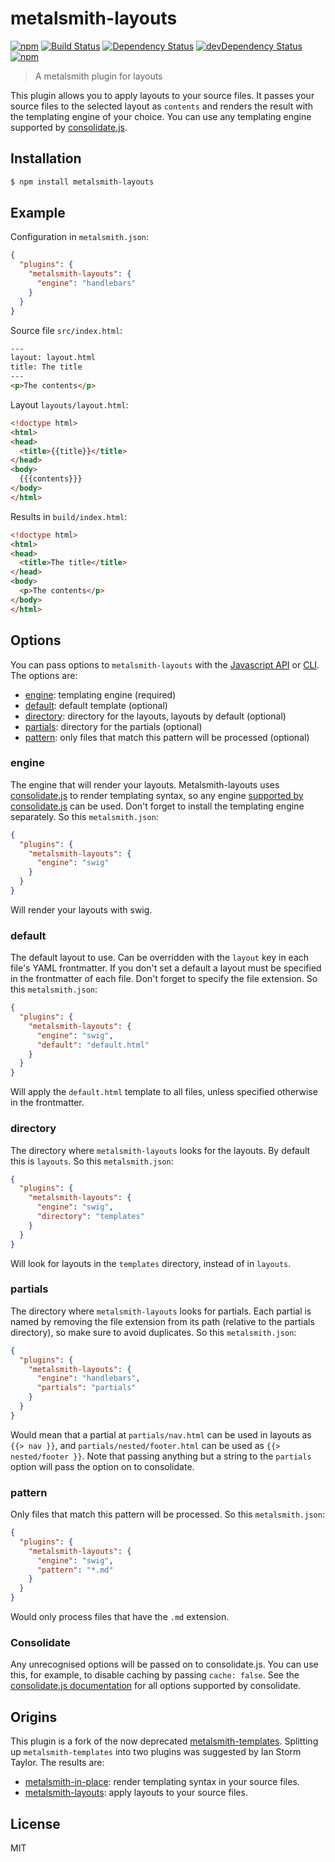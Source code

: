 # metalsmith-layouts

[![npm](https://img.shields.io/npm/v/metalsmith-layouts.svg)](https://www.npmjs.com/package/metalsmith-layouts) [![Build Status](https://travis-ci.org/superwolff/metalsmith-layouts.svg)](https://travis-ci.org/superwolff/metalsmith-layouts) [![Dependency Status](https://david-dm.org/superwolff/metalsmith-layouts.svg)](https://david-dm.org/superwolff/metalsmith-layouts) [![devDependency Status](https://david-dm.org/superwolff/metalsmith-layouts/dev-status.svg)](https://david-dm.org/superwolff/metalsmith-layouts#info=devDependencies) [![npm](https://img.shields.io/npm/dm/metalsmith-layouts.svg)](https://www.npmjs.com/package/metalsmith-layouts)

> A metalsmith plugin for layouts

This plugin allows you to apply layouts to your source files. It passes your source files to the selected layout as `contents` and renders the result with the templating engine of your choice. You can use any templating engine supported by [consolidate.js](https://github.com/tj/consolidate.js#supported-template-engines).

## Installation

```bash
$ npm install metalsmith-layouts
```

## Example

Configuration in `metalsmith.json`:

```json
{
  "plugins": {
    "metalsmith-layouts": {
      "engine": "handlebars"
    }
  }
}
```

Source file `src/index.html`:

```html
---
layout: layout.html
title: The title
---
<p>The contents</p>
```

Layout `layouts/layout.html`:

```html
<!doctype html>
<html>
<head>
  <title>{{title}}</title>
</head>
<body>
  {{{contents}}}
</body>
</html>
```

Results in `build/index.html`:

```html
<!doctype html>
<html>
<head>
  <title>The title</title>
</head>
<body>
  <p>The contents</p>
</body>
</html>
```

## Options

You can pass options to `metalsmith-layouts` with the [Javascript API](https://github.com/segmentio/metalsmith#api) or [CLI](https://github.com/segmentio/metalsmith#cli). The options are:

* [engine](#engine): templating engine (required)
* [default](#default): default template (optional)
* [directory](#directory): directory for the layouts, layouts by default (optional)
* [partials](#partials): directory for the partials (optional)
* [pattern](#pattern): only files that match this pattern will be processed (optional)

### engine

The engine that will render your layouts. Metalsmith-layouts uses [consolidate.js](https://github.com/tj/consolidate.js) to render templating syntax, so any engine [supported by consolidate.js](https://github.com/tj/consolidate.js#supported-template-engines) can be used. Don't forget to install the templating engine separately. So this `metalsmith.json`:

```json
{
  "plugins": {
    "metalsmith-layouts": {
      "engine": "swig"
    }
  }
}
```

Will render your layouts with swig.

### default

The default layout to use. Can be overridden with the `layout` key in each file's YAML frontmatter. If you don't set a default a layout must be specified in the frontmatter of each file. Don't forget to specify the file extension. So this `metalsmith.json`:

```json
{
  "plugins": {
    "metalsmith-layouts": {
      "engine": "swig",
      "default": "default.html"
    }
  }
}
```

Will apply the `default.html` template to all files, unless specified otherwise in the frontmatter.

### directory

The directory where `metalsmith-layouts` looks for the layouts. By default this is `layouts`. So this `metalsmith.json`:

```json
{
  "plugins": {
    "metalsmith-layouts": {
      "engine": "swig",
      "directory": "templates"
    }
  }
}
```

Will look for layouts in the `templates` directory, instead of in `layouts`.

### partials

The directory where `metalsmith-layouts` looks for partials. Each partial is named by removing the file extension from its path (relative to the partials directory), so make sure to avoid duplicates. So this `metalsmith.json`:

```json
{
  "plugins": {
    "metalsmith-layouts": {
      "engine": "handlebars",
      "partials": "partials"
    }
  }
}
```

Would mean that a partial at `partials/nav.html` can be used in layouts as `{{> nav }}`, and `partials/nested/footer.html` can be used as `{{> nested/footer }}`. Note that passing anything but a string to the `partials` option will pass the option on to consolidate.

### pattern

Only files that match this pattern will be processed. So this `metalsmith.json`:

```json
{
  "plugins": {
    "metalsmith-layouts": {
      "engine": "swig",
      "pattern": "*.md"
    }
  }
}
```

Would only process files that have the `.md` extension.

### Consolidate

Any unrecognised options will be passed on to consolidate.js. You can use this, for example, to disable caching by passing `cache: false`. See the [consolidate.js documentation](https://github.com/tj/consolidate.js) for all options supported by consolidate.

## Origins

This plugin is a fork of the now deprecated [metalsmith-templates](https://github.com/segmentio/metalsmith-templates/issues/35). Splitting up `metalsmith-templates` into two plugins was suggested by Ian Storm Taylor. The results are:

* [metalsmith-in-place](https://github.com/superwolff/metalsmith-in-place): render templating syntax in your source files.
* [metalsmith-layouts](https://github.com/superwolff/metalsmith-layouts): apply layouts to your source files.

## License

MIT
